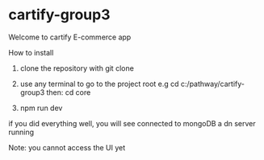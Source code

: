 # cartify-group3

Welcome to cartify E-commerce app

How to install

1. clone the repository with git clone

2. use any terminal to go to the project root
    e.g cd c:/pathway/cartify-group3
then:
   cd core

3. npm run dev

if you did everything well, you will see 
connected to mongoDB a dn server running

Note: you cannot access the UI yet